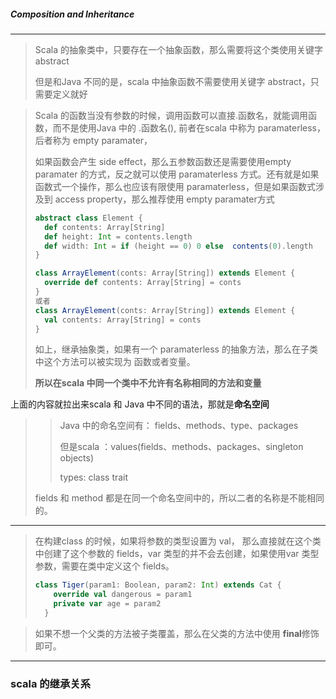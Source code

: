 ##### Composition and Inheritance

---

> Scala 的抽象类中，只要存在一个抽象函数，那么需要将这个类使用关键字 abstract
>
> 但是和Java 不同的是，scala 中抽象函数不需要使用关键字 abstract，只需要定义就好

> Scala 的函数当没有参数的时候，调用函数可以直接.函数名，就能调用函数，而不是使用Java 中的 .函数名(), 前者在scala 中称为 paramaterless， 后者称为 empty paramater，
>
> 如果函数会产生 side effect，那么五参数函数还是需要使用empty paramater 的方式，反之就可以使用 paramaterless 方式。还有就是如果函数式一个操作，那么也应该有限使用 paramaterless，但是如果函数式涉及到 access property，那么推荐使用 empty paramater方式
>
> ```scala
> abstract class Element {
>   def contents: Array[String]
>   def height: Int = contents.length
>   def width: Int = if (height == 0) 0 else  contents(0).length
> }
> 
> class ArrayElement(conts: Array[String]) extends Element {
> 	override def contents: Array[String] = conts
> }
> 或者
> class ArrayElement(conts: Array[String]) extends Element {
>   val contents: Array[String] = conts
> }
> ```
>
> 如上，继承抽象类，如果有一个 paramaterless 的抽象方法，那么在子类中这个方法可以被实现为 函数或者变量。
>
> **所以在scala 中同一个类中不允许有名称相同的方法和变量**

上面的内容就拉出来scala 和 Java 中不同的语法，那就是**命名空间**

> > Java 中的命名空间有： fields、methods、type、packages
> >
> > 但是scala ：values(fields、methods、packages、singleton objects)
> >
> > types: class trait
>
> fields 和 method 都是在同一个命名空间中的，所以二者的名称是不能相同的。

---

> 在构建class 的时候，如果将参数的类型设置为 val， 那么直接就在这个类中创建了这个参数的 fields，var 类型的并不会去创建，如果使用var 类型参数，需要在类中定义这个 fields。
>
> ```scala
> class Tiger(param1: Boolean, param2: Int) extends Cat {
>     override val dangerous = param1
>     private var age = param2
>   }
> ```

> 如果不想一个父类的方法被子类覆盖，那么在父类的方法中使用 **final**修饰即可。

---

### scala 的继承关系